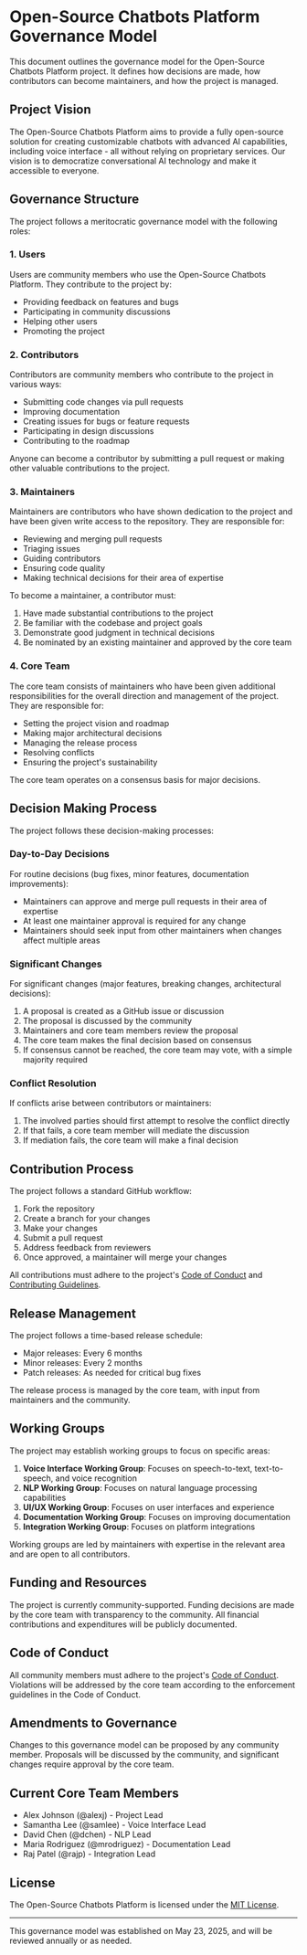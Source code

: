 # Open-Source Chatbots Platform Governance Model

This document outlines the governance model for the Open-Source Chatbots Platform project. It defines how decisions are made, how contributors can become maintainers, and how the project is managed.

## Project Vision

The Open-Source Chatbots Platform aims to provide a fully open-source solution for creating customizable chatbots with advanced AI capabilities, including voice interface - all without relying on proprietary services. Our vision is to democratize conversational AI technology and make it accessible to everyone.

## Governance Structure

The project follows a meritocratic governance model with the following roles:

### 1. Users

Users are community members who use the Open-Source Chatbots Platform. They contribute to the project by:

- Providing feedback on features and bugs
- Participating in community discussions
- Helping other users
- Promoting the project

### 2. Contributors

Contributors are community members who contribute to the project in various ways:

- Submitting code changes via pull requests
- Improving documentation
- Creating issues for bugs or feature requests
- Participating in design discussions
- Contributing to the roadmap

Anyone can become a contributor by submitting a pull request or making other valuable contributions to the project.

### 3. Maintainers

Maintainers are contributors who have shown dedication to the project and have been given write access to the repository. They are responsible for:

- Reviewing and merging pull requests
- Triaging issues
- Guiding contributors
- Ensuring code quality
- Making technical decisions for their area of expertise

To become a maintainer, a contributor must:
1. Have made substantial contributions to the project
2. Be familiar with the codebase and project goals
3. Demonstrate good judgment in technical decisions
4. Be nominated by an existing maintainer and approved by the core team

### 4. Core Team

The core team consists of maintainers who have been given additional responsibilities for the overall direction and management of the project. They are responsible for:

- Setting the project vision and roadmap
- Making major architectural decisions
- Managing the release process
- Resolving conflicts
- Ensuring the project's sustainability

The core team operates on a consensus basis for major decisions.

## Decision Making Process

The project follows these decision-making processes:

### Day-to-Day Decisions

For routine decisions (bug fixes, minor features, documentation improvements):
- Maintainers can approve and merge pull requests in their area of expertise
- At least one maintainer approval is required for any change
- Maintainers should seek input from other maintainers when changes affect multiple areas

### Significant Changes

For significant changes (major features, breaking changes, architectural decisions):
1. A proposal is created as a GitHub issue or discussion
2. The proposal is discussed by the community
3. Maintainers and core team members review the proposal
4. The core team makes the final decision based on consensus
5. If consensus cannot be reached, the core team may vote, with a simple majority required

### Conflict Resolution

If conflicts arise between contributors or maintainers:
1. The involved parties should first attempt to resolve the conflict directly
2. If that fails, a core team member will mediate the discussion
3. If mediation fails, the core team will make a final decision

## Contribution Process

The project follows a standard GitHub workflow:

1. Fork the repository
2. Create a branch for your changes
3. Make your changes
4. Submit a pull request
5. Address feedback from reviewers
6. Once approved, a maintainer will merge your changes

All contributions must adhere to the project's [Code of Conduct](./03_Development_Methodologies/01_Code_Standards.md#code-of-conduct) and [Contributing Guidelines](./DOCUMENTATION_CONTRIBUTING.md).

## Release Management

The project follows a time-based release schedule:

- Major releases: Every 6 months
- Minor releases: Every 2 months
- Patch releases: As needed for critical bug fixes

The release process is managed by the core team, with input from maintainers and the community.

## Working Groups

The project may establish working groups to focus on specific areas:

1. **Voice Interface Working Group**: Focuses on speech-to-text, text-to-speech, and voice recognition
2. **NLP Working Group**: Focuses on natural language processing capabilities
3. **UI/UX Working Group**: Focuses on user interfaces and experience
4. **Documentation Working Group**: Focuses on improving documentation
5. **Integration Working Group**: Focuses on platform integrations

Working groups are led by maintainers with expertise in the relevant area and are open to all contributors.

## Funding and Resources

The project is currently community-supported. Funding decisions are made by the core team with transparency to the community. All financial contributions and expenditures will be publicly documented.

## Code of Conduct

All community members must adhere to the project's [Code of Conduct](./03_Development_Methodologies/01_Code_Standards.md#code-of-conduct). Violations will be addressed by the core team according to the enforcement guidelines in the Code of Conduct.

## Amendments to Governance

Changes to this governance model can be proposed by any community member. Proposals will be discussed by the community, and significant changes require approval by the core team.

## Current Core Team Members

- Alex Johnson (@alexj) - Project Lead
- Samantha Lee (@samlee) - Voice Interface Lead
- David Chen (@dchen) - NLP Lead
- Maria Rodriguez (@mrodriguez) - Documentation Lead
- Raj Patel (@rajp) - Integration Lead

## License

The Open-Source Chatbots Platform is licensed under the [MIT License](../LICENSE).

---

This governance model was established on May 23, 2025, and will be reviewed annually or as needed.
